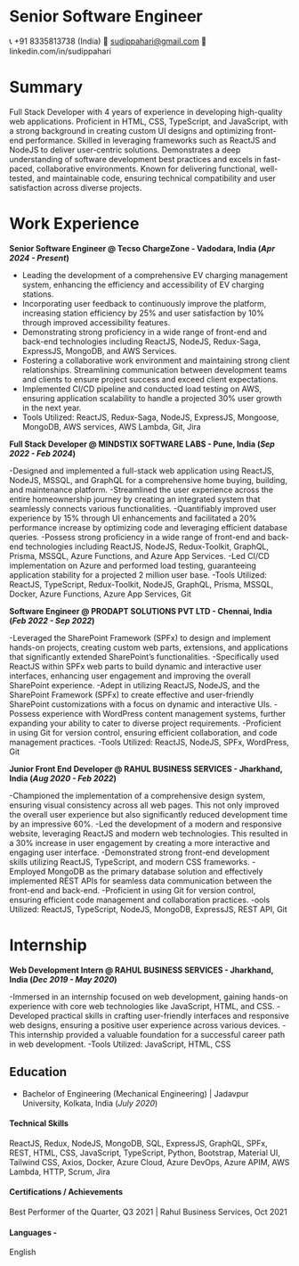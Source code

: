
# Senior Software Engineer
📞 +91 8335813738 (India)
📧 sudippahari@gmail.com
🔗 linkedin.com/in/sudippahari

# Summary
Full Stack Developer with 4 years of experience in developing high-quality web applications. Proficient in HTML, CSS, TypeScript, and JavaScript, with a strong background in creating custom UI designs and optimizing front-end performance. Skilled in leveraging frameworks such as ReactJS and NodeJS to deliver user-centric solutions. Demonstrates a deep understanding of software development best practices and excels in fast-paced, collaborative environments. Known for delivering functional, well-tested, and maintainable code, ensuring technical compatibility and user satisfaction across diverse projects.

# Work Experience
**Senior Software Engineer @ Tecso ChargeZone -  Vadodara, India
(_Apr 2024 - Present_)**

- Leading the development of a comprehensive EV charging management system, enhancing the efficiency and accessibility of EV charging stations.
- Incorporating user feedback to continuously improve the platform, increasing station efficiency by 25% and user satisfaction by 10% through improved accessibility features.
- Demonstrating strong proficiency in a wide range of front-end and back-end technologies including ReactJS, NodeJS, Redux-Saga, ExpressJS, MongoDB, and AWS Services.
- Fostering a collaborative work environment and maintaining strong client relationships. Streamlining communication between development teams and clients to ensure project success and exceed client expectations.
- Implemented CI/CD pipeline and conducted load testing on AWS, ensuring application scalability to handle a projected 30% user growth in the next year.
- Tools Utilized: ReactJS, Redux-Saga, NodeJS, ExpressJS, Mongoose, MongoDB, AWS services, AWS Lambda, Git, Jira

**Full Stack Developer @ MINDSTIX SOFTWARE LABS - Pune, India
(_Sep 2022 - Feb 2024_)**

-Designed and implemented a full-stack web application using ReactJS, NodeJS, MSSQL, and GraphQL for a comprehensive home buying, building, and maintenance platform.
-Streamlined the user experience across the entire homeownership journey by creating an integrated system that seamlessly connects various functionalities.
-Quantifiably improved user experience by 15% through UI enhancements and facilitated a 20% performance increase by optimizing code and leveraging efficient database queries.
-Possess strong proficiency in a wide range of front-end and back-end technologies including ReactJS, NodeJS, Redux-Toolkit, GraphQL, Prisma, MSSQL, Azure Functions, and Azure App Services.
-Led CI/CD implementation on Azure and performed load testing, guaranteeing application stability for a projected 2 million user base.
-Tools Utilized: ReactJS, TypeScript, Redux-Toolkit, NodeJS, GraphQL, Prisma, MSSQL, Docker, Azure Functions, Azure App Services, Git

**Software Engineer @ PRODAPT SOLUTIONS PVT LTD - Chennai, India
(_Feb 2022 - Sep 2022_)**

-Leveraged the SharePoint Framework (SPFx) to design and implement hands-on projects, creating custom web parts, extensions, and applications that significantly extended SharePoint’s functionalities.
-Specifically used ReactJS within SPFx web parts to build dynamic and interactive user interfaces, enhancing user engagement and improving the overall SharePoint experience.
-Adept in utilizing ReactJS, NodeJS, and the SharePoint Framework (SPFx) to create effective and user-friendly SharePoint customizations with a focus on dynamic and interactive UIs.
-Possess experience with WordPress content management systems, further expanding your ability to cater to diverse project requirements.
-Proficient in using Git for version control, ensuring efficient collaboration, and code management practices.
-Tools Utilized: ReactJS, NodeJS, SPFx, WordPress, Git

**Junior Front End Developer @ RAHUL BUSINESS SERVICES - Jharkhand, India
(_Aug 2020 - Feb 2022_)**

-Championed the implementation of a comprehensive design system, ensuring visual consistency across all web pages. This not only improved the overall user experience but also significantly reduced development time by an impressive 60%.
-Led the development of a modern and responsive website, leveraging ReactJS and modern web technologies. This resulted in a 30% increase in user engagement by creating a more interactive and engaging user interface.
-Demonstrated strong front-end development skills utilizing ReactJS, TypeScript, and modern CSS frameworks.
-Employed MongoDB as the primary database solution and effectively implemented REST APIs for seamless data communication between the front-end and back-end.
-Proficient in using Git for version control, ensuring efficient code management and collaboration practices.
-ools Utilized: ReactJS, TypeScript, NodeJS, MongoDB, ExpressJS, REST API, Git

# Internship

**Web Development Intern @ RAHUL BUSINESS SERVICES - Jharkhand, India
(_Dec 2019 - May 2020_)**

-Immersed in an internship focused on web development, gaining hands-on experience with core web technologies like JavaScript, HTML, and CSS.
-Developed practical skills in crafting user-friendly interfaces and responsive web designs, ensuring a positive user experience across various devices.
-This internship provided a valuable foundation for a successful career path in web development.
-Tools Utilized: JavaScript, HTML, CSS

## Education
- Bachelor of Engineering (Mechanical Engineering) | Jadavpur University, Kolkata, India (_July 2020_)

#### Technical Skills
ReactJS, Redux, NodeJS, MongoDB, SQL, ExpressJS, GraphQL, SPFx, REST, HTML, CSS, JavaScript, TypeScript, Python, Bootstrap, Material UI, Tailwind CSS, Axios, Docker, Azure Cloud, Azure DevOps, Azure APIM, AWS Lambda, HTTP, Scrum, Jira

#### Certifications / Achievements
Best Performer of the Quarter, Q3 2021 | Rahul Business Services, Oct 2021
#### Languages - 
English
